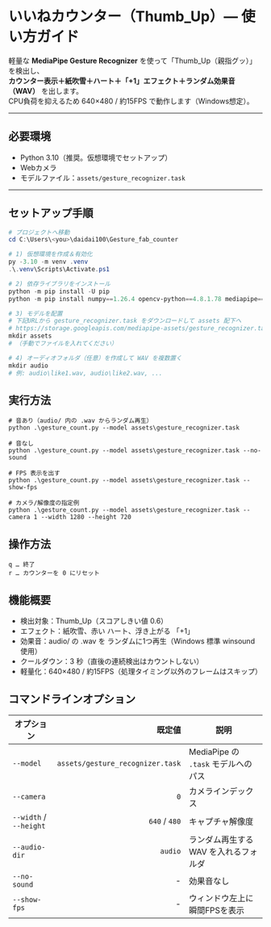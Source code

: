 # いいねカウンター（Thumb_Up）— 使い方ガイド

軽量な **MediaPipe Gesture Recognizer** を使って「Thumb_Up（親指グッ）」を検出し、  
**カウンター表示＋紙吹雪＋ハート＋「+1」エフェクト＋ランダム効果音（WAV）** を出します。  
CPU負荷を抑えるため 640×480 / 約15FPS で動作します（Windows想定）。

---

## 必要環境

- Python 3.10（推奨。仮想環境でセットアップ）
- Webカメラ
- モデルファイル：`assets/gesture_recognizer.task`

---

## セットアップ手順

```powershell
# プロジェクトへ移動
cd C:\Users\<you>\daidai100\Gesture_fab_counter

# 1) 仮想環境を作成＆有効化
py -3.10 -m venv .venv
.\.venv\Scripts\Activate.ps1

# 2) 依存ライブラリをインストール
python -m pip install -U pip
python -m pip install numpy==1.26.4 opencv-python==4.8.1.78 mediapipe==0.10.14

# 3) モデルを配置
# 下記URLから gesture_recognizer.task をダウンロードして assets 配下へ
# https://storage.googleapis.com/mediapipe-assets/gesture_recognizer.task
mkdir assets
# （手動でファイルを入れてください）

# 4) オーディオフォルダ（任意）を作成して WAV を複数置く
mkdir audio
# 例: audio\like1.wav, audio\like2.wav, ...
```

## 実行方法
```
# 音あり（audio/ 内の .wav からランダム再生）
python .\gesture_count.py --model assets\gesture_recognizer.task

# 音なし
python .\gesture_count.py --model assets\gesture_recognizer.task --no-sound

# FPS 表示を出す
python .\gesture_count.py --model assets\gesture_recognizer.task --show-fps

# カメラ/解像度の指定例
python .\gesture_count.py --model assets\gesture_recognizer.task --camera 1 --width 1280 --height 720

```

## 操作方法
```
q … 終了
r … カウンターを 0 にリセット
```

## 機能概要
* 検出対象：Thumb_Up（スコアしきい値 0.6）
* エフェクト：紙吹雪、赤い ハート、浮き上がる 「+1」
* 効果音：audio/ の .wav を ランダムに1つ再生（Windows 標準 winsound 使用）
* クールダウン：3 秒（直後の連続検出はカウントしない）
* 軽量化：640×480 / 約15FPS（処理タイミング以外のフレームはスキップ）

## コマンドラインオプション
| オプション                  |                              既定値 | 説明                          |
| ---------------------- | -------------------------------: | --------------------------- |
| `--model`              | `assets/gesture_recognizer.task` | MediaPipe の `.task` モデルへのパス |
| `--camera`             |                              `0` | カメラインデックス                   |
| `--width` / `--height` |                    `640` / `480` | キャプチャ解像度                    |
| `--audio-dir`          |                          `audio` | ランダム再生する WAV を入れるフォルダ       |
| `--no-sound`           |                                - | 効果音なし                       |
| `--show-fps`           |                                - | ウィンドウ左上に瞬間FPSを表示            |

